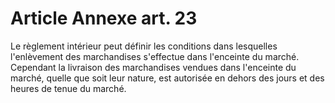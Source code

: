 # Article Annexe art. 23

Le règlement intérieur peut définir les conditions dans lesquelles l'enlèvement des marchandises s'effectue dans l'enceinte du marché. Cependant la livraison des marchandises vendues dans l'enceinte du marché, quelle que soit leur nature, est autorisée en dehors des jours et des heures de tenue du marché.
